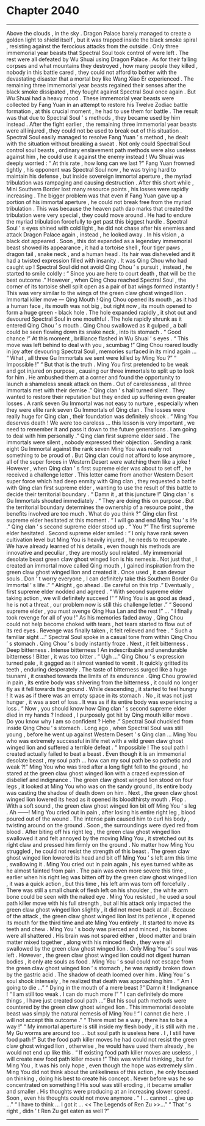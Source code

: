 
# Chapter 2040


---

Above the clouds , in the sky .
Dragon Palace barely managed to create a golden light to shield itself , but it was trapped inside the black smoke spiral , resisting against the ferocious attacks from the outside .
Only three immemorial year beasts that Spectral Soul took control of were left .
The rest were all defeated by Wu Shuai using Dragon Palace . As for their falling corpses and what mountains they destroyed , how many people they killed , nobody in this battle cared , they could not afford to bother with the devastating disaster that a mortal boy like Wang Xiao Er experienced .
The remaining three immemorial year beasts regained their senses after the black smoke dissipated , they fought against Spectral Soul once again .
But Wu Shuai had a heavy mood .
These immemorial year beasts were collected by Fang Yuan in an attempt to restore his Twelve Zodiac battle formation , at this crucial moment , he had to use them for battle .
The result was that due to Spectral Soul ’ s methods , they became used by him instead .
After the fight earlier , the remaining three immemorial year beasts were all injured , they could not be used to break out of this situation . Spectral Soul easily managed to resolve Fang Yuan ’ s method , he dealt with the situation without breaking a sweat .
Not only could Spectral Soul control soul beasts , ordinary enslavement path methods were also useless against him , he could use it against the enemy instead !
Wu Shuai was deeply worried : “ At this rate , how long can we last ?”
Fang Yuan frowned tightly , his opponent was Spectral Soul now , he was trying hard to maintain his defense , but inside sovereign immortal aperture , the myriad tribulation was rampaging and causing destruction . After this short while , Mini Southern Border lost many resource points , his losses were rapidly increasing .
The bigger problem was that even if Fang Yuan gave up a portion of his immortal aperture , he could not break free from the myriad tribulation . This was because the heaven path dao marks that created the tribulation were very special , they could move around . He had to endure the myriad tribulation forcefully to get past this biggest hurdle .
Spectral Soul ’ s eyes shined with cold light , he did not chase after his enemies and attack Dragon Palace again , instead , he looked away .
In his vision , a black dot appeared .
Soon , this dot expanded as a legendary immemorial beast showed its appearance , it had a tortoise shell , four tiger paws , dragon tail , snake neck , and a human head . Its hair was disheveled and it had a twisted expression filled with insanity .
It was Qing Chou who had caught up !
Spectral Soul did not avoid Qing Chou ’ s pursuit , instead , he started to smile coldly : “ Since you are here to court death , that will be the best outcome .”
However , when Qing Chou reached Spectral Soul , the corner of its tortoise shell split open as a pair of bat wings formed instantly ! This was very similar to the wings of the green claw ghost winged lion .
Immortal killer move — Qing Mouth !
Qing Chou opened its mouth , as it had a human face , its mouth was not big , but right now , its mouth opened to form a huge green - black hole .
The hole expanded rapidly , it shot out and devoured Spectral Soul in one mouthful .
The hole rapidly shrunk as it entered Qing Chou ’ s mouth . Qing Chou swallowed as it gulped , a ball could be seen flowing down its snake neck , into its stomach .
“ Good chance !” At this moment , brilliance flashed in Wu Shuai ’ s eyes .
“ This move was left behind to deal with you , scumbag !” Qing Chou roared loudly in joy after devouring Spectral Soul , memories surfaced in its mind again …
“ What , all three Gu Immortals we sent were killed by Ming You ?”
“ Impossible !”
“ But that is the truth . Ming You first pretended to be weak and got injured on purpose , causing our three immortals to split up to look for him . He ambushed them at a corner and found the opportunity to launch a shameless sneak attack on them . Out of carelessness , all three immortals met with their demise .”
Qing clan ’ s hall turned silent .
They wanted to restore their reputation but they ended up suffering even greater losses . A rank seven Gu Immortal was not easy to nurture , especially when they were elite rank seven Gu Immortals of Qing clan .
The losses were really huge for Qing clan , their foundation was definitely shook .
“ Ming You deserves death ! We were too careless … this lesson is very important , we need to remember it and pass it down to the future generations . I am going to deal with him personally .” Qing clan first supreme elder said .
The immortals were silent , nobody expressed their objection .
Sending a rank eight Gu Immortal against the rank seven Ming You was really not something to be proud of . But Qing clan could not afford to lose anymore , all of the super forces in Western Desert were watching them like a joke !
However , when Qing clan ’ s first supreme elder was about to set off , he received a challenge letter .
This letter came from another Western Desert super force which had deep enmity with Qing clan , they requested a battle with Qing clan first supreme elder , wanting to use the result of this battle to decide their territorial boundary .
“ Damn it , at this juncture !” Qing clan ’ s Gu Immortals shouted immediately .
“ They are doing this on purpose . But the territorial boundary determines the ownership of a resource point , the benefits involved are too much . What do you think ?” Qing clan first supreme elder hesitated at this moment .
“ I will go and end Ming You ’ s life .” Qing clan ’ s second supreme elder stood up .
“ You ?” The first supreme elder hesitated .
Second supreme elder smiled : “ I only have rank seven cultivation level but Ming You is heavily injured , he needs to recuperate . We have already learned of his details , even though his methods are innovative and peculiar , they are mostly soul related . My immemorial desolate beast green claw ghost winged lion is his nemesis . Not just that , I created an immortal move called Qing mouth , I gained inspiration from the green claw ghost winged lion and created it . Once used , it can devour souls . Don ’ t worry everyone , I can definitely take this Southern Border Gu Immortal ’ s life .”
“ Alright , go ahead . Be careful on this trip .” Eventually , first supreme elder nodded and agreed .
“ With second supreme elder taking action , we will definitely succeed !”
“ Ming You is as good as dead , he is not a threat , our problem now is still this challenge letter .”
“ Second supreme elder , you must avenge Qing Hua Lan and the rest !”
…
“ I finally took revenge for all of you !” As his memories faded away , Qing Chou could not help become choked with tears , hot tears started to flow out of its red eyes .
Revenge was finally taken , it felt relieved and free .
“ Such a familiar sight …” Spectral Soul spoke in a casual tone from within Qing Chou ’ s stomach .
Qing Chou ’ s body instantly froze .
Next , it felt bitterness .
Deep bitterness .
Intense bitterness !
An indescribable and unendurable bitterness !
Bitter , it was too bitter .
“ Ugh …” Qing Chou ’ s expression turned pale , it gagged as it almost wanted to vomit .
It quickly gritted its teeth , enduring desperately .
The taste of bitterness surged like a huge tsunami , it crashed towards the limits of its endurance .
Qing Chou growled in pain , its entire body was shivering from the bitterness , it could no longer fly as it fell towards the ground .
While descending , it started to feel hungry !
It was as if there was an empty space in its stomach .
No , it was not just hunger , it was a sort of loss . It was as if its entire body was experiencing a loss .
“ Now , you should know how Qing clan ’ s second supreme elder died in my hands ? Indeed , I purposely got hit by Qing mouth killer move . Do you know why I am so confident ? Hehe .” Spectral Soul chuckled from inside Qing Chou ’ s stomach .
Long ago , when Spectral Soul was still young , before he went up against Western Desert ’ s Qing clan …
Ming You who was extremely successful in life met with a wild green claw ghost winged lion and suffered a terrible defeat .
“ Impossible ! The soul path I created actually failed to beat a beast . Even though it is an immemorial desolate beast , my soul path … how can my soul path be so pathetic and weak ?!”
Ming You who was tired after a long fight fell to the ground , he stared at the green claw ghost winged lion with a crazed expression of disbelief and indignance .
The green claw ghost winged lion stood on four legs , it looked at Ming You who was on the sandy ground , its entire body was casting the shadow of death down on him .
Next , the green claw ghost winged lion lowered its head as it opened its bloodthirsty mouth .
Plop .
With a soft sound , the green claw ghost winged lion bit off Ming You ’ s leg .
Ah ——!
Ming You cried out in pain , after losing his entire right leg , blood poured out of the wound .
The intense pain caused him to curl his body , twisting around on the ground . Soon , the surroundings were dyed red from blood .
After biting off his right leg , the green claw ghost winged lion swallowed it and felt annoyed by the moving Ming You , it stretched out its right claw and pressed him firmly on the ground .
No matter how Ming You struggled , he could not resist the strength of this beast .
The green claw ghost winged lion lowered its head and bit off Ming You ’ s left arm this time , swallowing it .
Ming You cried out in pain again , his eyes turned white as he almost fainted from pain .
The pain was even more severe this time , earlier when his right leg was bitten off by the green claw ghost winged lion , it was a quick action , but this time , his left arm was torn off forcefully . There was still a small chunk of flesh left on his shoulder , the white arm bone could be seen with the naked eye .
Ming You resisted , he used a soul path killer move with his full strength , but all his attack only impacted the green claw ghost winged lion slightly , it did not move back at all .
Because of the attack , the green claw ghost winged lion lost its patience , it opened its mouth for the third time and ate Ming You entirely .
It started to move its teeth and chew .
Ming You ’ s body was pierced and minced , his bones were all shattered . His brain was not spared either , blood matter and brain matter mixed together , along with his minced flesh , they were all swallowed by the green claw ghost winged lion .
Only Ming You ’ s soul was left .
However , the green claw ghost winged lion could not digest human bodies , it only ate souls as food .
Ming You ’ s soul could not escape from the green claw ghost winged lion ’ s stomach , he was rapidly broken down by the gastric acid .
The shadow of death loomed over him .
Ming You ’ s soul shook intensely , he realized that death was approaching him .
“ Am I going to die …”
“ Dying in the mouth of a mere beast ?”
Damn it !
Indignance !
“ I am still too weak . I can do much more !”
“ I can definitely do more things , I have just created soul path …”
But his soul path methods were countered by the green claw ghost winged lion . This immemorial desolate beast was simply the natural nemesis of Ming You !
“ I cannot die here . I will not accept this outcome .”
“ There must be a way , there has to be a way !”
“ My immortal aperture is still inside my flesh body , it is still with me . My Gu worms are around too … but soul path is useless here . I , I still have food path !”
But the food path killer moves he had could not resist the green claw ghost winged lion , otherwise , he would have used them already , he would not end up like this .
“ If existing food path killer moves are useless , I will create new food path killer moves !”
This was wishful thinking , but for Ming You , it was his only hope , even though the hope was extremely slim .
Ming You did not think about the unlikeliness of this action , he only focused on thinking , doing his best to create his concept .
Never before was he so concentrated on something !
His soul was still eroding , it became smaller and smaller .
His thoughts were producing at an increasing slower speed .
Soon , even his thoughts could not move anymore .
“ I … cannot … give up …”
“ I have to think … I got it … << The Legends of Ren Zu >>…”
“ That ’ s right , didn ’ t Ren Zu get eaten as well ?”

---

